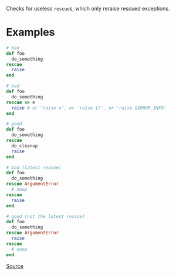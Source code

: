
Checks for useless `rescue`s, which only reraise rescued exceptions.

# Examples

```ruby
# bad
def foo
  do_something
rescue
  raise
end

# bad
def foo
  do_something
rescue => e
  raise # or 'raise e', or 'raise $!', or 'raise $ERROR_INFO'
end

# good
def foo
  do_something
rescue
  do_cleanup
  raise
end

# bad (latest rescue)
def foo
  do_something
rescue ArgumentError
  # noop
rescue
  raise
end

# good (not the latest rescue)
def foo
  do_something
rescue ArgumentError
  raise
rescue
  # noop
end
```

[Source](http://www.rubydoc.info/gems/rubocop/RuboCop/Cop/Lint/UselessRescue)